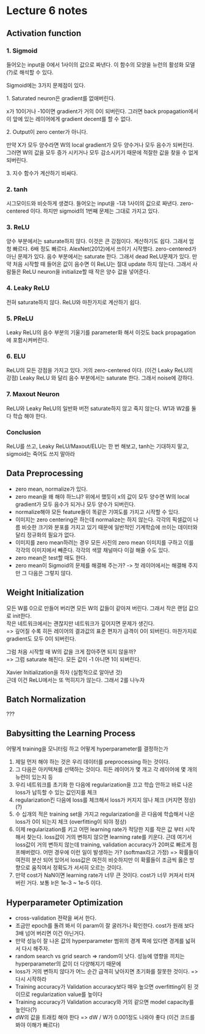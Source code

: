 
# Lecture 6 notes

## Activation function

### 1. Sigmoid

들어오는 input을 0에서 1사이의 값으로 짜낸다.
이 함수의 모양을 뉴런의 활성화 모델(?)로 해석할 수 있다.

Sigmoid에는 3가지 문제점이 있다.

1\. Saturated neuron은 gradient를 없애버린다.

x가 10이거나 -10이면 gradient가 거의 0이 되버린다.
그러면 back propagation에서 이 앞에 있는 레이어에게 gradient decent를 할 수 없다.

2\. Output이 zero center가 아니다.

만약 X가 모두 양수라면 W의 local gradient가 모두 양수거나 모두 음수가 되버린다.
그러면 W의 값을 모두 증가 시키거나 모두 감소시키기 때문에 적잘한 값을 찾을 수 없게 되버린다.

3\. 지수 함수가 계산하기 비싸다.

### 2. tanh

시그모이드와 비슷하게 생겼다. 들어오는 input을 -1과 1사이의 값으로 짜낸다.
zero-centered 이다. 하지만 sigmoid의 1번째 문제는 그대로 가지고 있다.

### 3. ReLU

양수 부분에서는 saturate하지 않다. 이것은 큰 강점이다.
계산하기도 쉽다. 그래서 엄청 빠르다. 6배 정도 빠르다.
AlexNet(2012)에서 쓰이기 시작했다.
zero-centered가 아닌 문제가 있다.
음수 부분에서는 saturate 한다.
그래서 dead ReLU문제가 있다. 만약 처음 시작할 때 들어온 값이 음수면 이 ReLU는 절대 update 하지 않는다.
그래서 사람들은 ReLU neuron을 initialize할 때 작은 양수 값을 넣어준다.

### 4. Leaky ReLU

전혀 saturate하지 않다. ReLU와 마찬가지로 계산하기 쉽다.

### 5. PReLU

Leaky ReLU의 음수 부분의 기울기를 parameter화 해서 이것도 back propagation에 포함시켜버린다.

### 6. ELU

ReLU의 모든 강점을 가지고 있다.
거의 zero-centered 이다. (이건 Leaky ReLU의 강점)
Leaky ReLU 와 달리 음수 부분에서는 saturate 한다. 그래서 noise에 강하다.

### 7. Maxout Neuron

ReLU와 Leaky ReLU의 일반화 버전
saturate하지 않고 죽지 않는다.
W1과 W2를 둘 다 학습 해야 한다.

### Conclusion

ReLU를 쓰고, Leaky ReLU/Maxout/ELU는 한 번 해보고, tanh는 기대하지 말고, sigmoid는 죽어도 쓰지 말아라

## Data Preprocessing

 - zero mean, normalize가 있다.
 - zero mean을 왜 해야 하느냐? 위에서 했듯이 x의 값이 모두 양수면 W의 local gradient가 모두 음수가 되거나 모두 양수가 되버린다.
 - normalize해야 모든 feature들이 똑같은 기여도를 가지고 시작할 수 있다.
 - 이미지는 zero centering은 하는데 normalize는 하지 않는다. 각각의 픽셀값이 나름 비슷한 크기와 분포를 가지고 있기 때문에 일반적인 기계학습에 쓰이는 데이터와 달리 정규화의 필요가 없다.
 - 이미지를 zero mean하려는 경우 모든 사진의 zero mean 이미지를 구하고 이를 각각의 이미지에서 빼준다. 각각의 색깔 채널마다 이걸 해줄 수도 있다.
 - zero mean은 test할 때도 한다.
 - zero mean이 Sigmoid의 문제를 해결해 주는가? -> 첫 레이어에서는 해결해 주지만 그 다음은 그렇지 않다.

## Weight Initialization

모든 W를 0으로 만들어 버리면 모든 W의 값들이 같아져 버린다. 그래서 작은 랜덤 값으로 init한다.    
작은 네트워크에서는 괜찮지만 네트워크가 깊어지면 문제가 생긴다.    
=> 깊어질 수록 히든 레이어의 결과값의 표준 편자가 급격이 0이 되버린다. 마찬가지로 gradient도 모두 0이 되버린다.

그럼 처음 시작할 때 W의 값을 크게 잡아주면 되지 않을까?    
=> 그럼 saturate 해진다. 모든 값이 -1 아니면 1이 되버린다.

Xavier Initialization을 하자 (실험적으로 알아낸 것)    
근데 이건 ReLU에서는 또 먹히지가 않는다. 그래서 2를 나누자

## Batch Normalization

???

## Babysitting the Learning Process

어떻게 training을 모니터링 하고 어떻게 hyperparameter를 결정하는가
1. 제일 먼저 해야 하는 것은 우리 데이터를 preprocessing 하는 것이다.
2. 그 다음은 아키텍쳐를 선택하는 것이다. 히든 레이어가 몇 개고 각 레이어에 몇 개의 뉴런이 있는지 등
3. 우리 네트워크를 초기화 한 다음에 regularization을 끄고 학습 안하고 바로 나온 loss가 납득할 수 있는 값인지를 체크
4. regularization킨 다음에 loss를 체크해서 loss가 커지지 않나 체크 (커지면 정상) (?)
5. 수 십개의 적은 training set을 가지고 regularization을 끈 다음에 학습해서 나온 loss가 0이 되는지 체크 (overfitting이 되야 정상)
6. 이제 regularization를 키고 어떤 learning rate가 적당한 지를 작은 값 부터 시작해서 찾는다. loss값이 거의 변하지 않으면 learning rate를 키운다. 근데 여기서 loss값이 거의 변하지 않는데 training, validation accuracy가 20퍼로 빠르게 점프해버렸다. 어떤 경우에 이런 일이 발생하는 가? (softmax라고 가정) => 확률들이 여전히 분산 되어 있어서 loss값은 여전히 비슷하지만 이 확률들이 조금씩 옳은 방향으로 움직여서 정확도가 서서히 오르는 것이다.
7. 만약 cost가 NaN이면 learning rate가 너무 큰 것이다. cost가 너무 커져서 터져버린 거다. 보통 lr은 1e-3 ~ 1e-5 이다.

## Hyperparameter Optimization

 - cross-validation 젼략을 써서 한다.
 - 조금만 epoch를 돌려 봐서 이 param이 잘 굴러가나 확인한다. cost가 원래 보다 3배 넘어 버리면 이건 아닌거다.
 - 만약 성능이 잘 나온 값의 hyperparameter 범위의 경계 쪽에 있다면 경계를 넓혀서 다시 해주자.
 - random search vs grid search => random이 낫다. 성능에 영향을 끼치는 hyperparameter의 값이 더 다양해지기 때문에
 - loss가 거의 변하지 않다가 어느 순간 급격히 낮아지면 초기화를 잘못한 것이다. => 다시 시작하라
 - Training accuracy가 Validation accuracy보다 매우 높으면 overfitting이 된 것이므로 regularization value를 높이다
 - Training accuracy가 Validation accuracy와 거의 같으면 model capacity를 높인다(?)
 - dW의 값을 트래킹 해야 한다 => dW / W가 0.001정도 나와야 좋다 (이건 코드를 봐야 이해가 빠르다)
